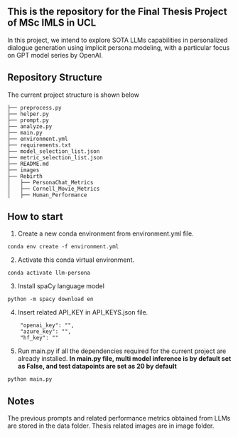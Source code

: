 ## This is the repository for the Final Thesis Project of MSc IMLS in UCL

In this project, we intend to explore SOTA LLMs capabilities in personalized dialogue generation using implicit persona modeling, with a particular focus on GPT model series by OpenAI. 

## Repository Structure
The current project structure is shown below
```
├── preprocess.py
├── helper.py
├── prompt.py
├── analyze.py
├── main.py
├── environment.yml
├── requirements.txt
├── model_selection_list.json
├── metric_selection_list.json
├── README.md
├── images
├── Rebirth
│   ├── PersonaChat_Metrics
│   ├── Cornell_Movie_Metrics
│   ├── Human_Performance

```

## How to start
1. Create a new conda environment from environment.yml file.
```
conda env create -f environment.yml
```
2. Activate this conda virtual environment. 
```
conda activate llm-persona
```
3. Install spaCy language model
```
python -m spacy download en
```
4. Insert related API_KEY in API_KEYS.json file.
```
    "openai_key": "",
    "azure_key": "",
    "hf_key": ""
```
5. Run main.py if all the dependencies required for the current project are already installed. **In main.py file, multi model inference is by default set as False, and test datapoints are set as 20 by default**
```
python main.py
```
## Notes
The previous prompts and related performance metrics obtained from LLMs are stored in the data folder. 
Thesis related images are in image folder.

